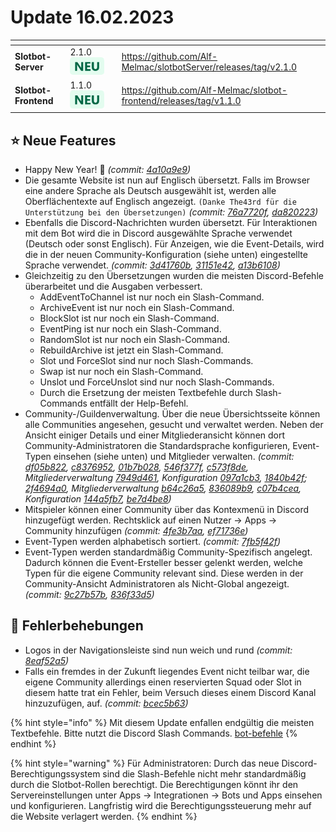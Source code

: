 # Update 16.02.2023

<table data-card-size="large" data-view="cards"><thead><tr><th></th><th></th><th data-hidden></th><th data-hidden data-card-target data-type="content-ref"></th></tr></thead><tbody><tr><td><strong>Slotbot-Server</strong></td><td>2.1.0 <img src="../../../.gitbook/assets/Badge-New.png" alt="Neu" data-size="line"></td><td></td><td><a href="https://github.com/Alf-Melmac/slotbotServer/releases/tag/v2.1.0">https://github.com/Alf-Melmac/slotbotServer/releases/tag/v2.1.0</a></td></tr><tr><td><strong>Slotbot-Frontend</strong></td><td>1.1.0 <img src="../../../.gitbook/assets/Badge-New.png" alt="Neu" data-size="line"></td><td></td><td><a href="https://github.com/Alf-Melmac/slotbot-frontend/releases/tag/v1.1.0">https://github.com/Alf-Melmac/slotbot-frontend/releases/tag/v1.1.0</a></td></tr></tbody></table>

## ⭐ Neue Features

* Happy New Year! :tada: _(commit:_ [_4a10a9e9_](https://github.com/Alf-Melmac/slotbot-frontend/commit/4a10a9e92d52f56d0a58d3544687f9a0924bc493)_)_
* Die gesamte Website ist nun auf Englisch übersetzt. Falls im Browser eine andere Sprache als Deutsch ausgewählt ist, werden alle Oberflächentexte auf Englisch angezeigt. `(Danke The43rd für die Unterstützung bei den Übersetzungen)` _(commit:_ [_76a7720f_](https://github.com/Alf-Melmac/slotbot-frontend/commit/76a7720f1ef3f9aa9f9362ef0d2c9116d78497d2)_,_ [_da820223_](https://github.com/Alf-Melmac/slotbot-frontend/commit/da82022321eb2e6dba241443686730314709e4ad)_)_
* Ebenfalls die Discord-Nachrichten wurden übersetzt. Für Interaktionen mit dem Bot wird die in Discord ausgewählte Sprache verwendet (Deutsch oder sonst Englisch). Für Anzeigen, wie die Event-Details, wird die in der neuen Community-Konfiguration (siehe unten) eingestellte Sprache verwendet. _(commit:_ [_3d41760b_](https://github.com/Alf-Melmac/slotbotServer/commit/3d41760b29c5143089b71e6f7dd6fc3eac11c955)_,_ [_31151e42_](https://github.com/Alf-Melmac/slotbotServer/commit/31151e42b526a50f5dcf641bcc006be51665cae5)_,_ [_a13b6108_](https://github.com/Alf-Melmac/slotbotServer/commit/a13b6108a00fe354a826e2642c3dde869219ad0b)_)_
* Gleichzeitig zu den Übersetzungen wurden die meisten Discord-Befehle überarbeitet und die Ausgaben verbessert.
  * AddEventToChannel ist nur noch ein Slash-Command.
  * ArchiveEvent ist nur noch ein Slash-Command.
  * BlockSlot ist nur noch ein Slash-Command.
  * EventPing ist nur noch ein Slash-Command.
  * RandomSlot ist nur noch ein Slash-Command.
  * RebuildArchive ist jetzt ein Slash-Command.
  * Slot und ForceSlot sind nur noch Slash-Commands.
  * Swap ist nur noch ein Slash-Command.
  * Unslot und ForceUnslot sind nur noch Slash-Commands.
  * Durch die Ersetzung der meisten Textbefehle durch Slash-Commands entfällt der Help-Befehl.
* Community-/Guildenverwaltung. Über die neue Übersichtsseite können alle Communities angesehen, gesucht und verwaltet werden. Neben der Ansicht einiger Details und einer Mitgliederansicht können dort Community-Administratoren die Standardsprache konfigurieren, Event-Typen einsehen (siehe unten) und Mitglieder verwalten. _(commit:_ [_df05b822_](https://github.com/Alf-Melmac/slotbot-frontend/commit/df05b822aa9c1f869d6a69139b1723554b0280da)_,_ [_c8376952_](https://github.com/Alf-Melmac/slotbot-frontend/commit/c837695231f903653a5770b340d32fa6da79c94d)_,_ [_01b7b028_](https://github.com/Alf-Melmac/slotbot-frontend/commit/01b7b028933dd337f2e134f83595d189c9c24dc3)_,_ [_546f377f_](https://github.com/Alf-Melmac/slotbot-frontend/commit/546f377f33e06c92fd6b324a83ee66db518daf68)_,_ [_c573f8de_](https://github.com/Alf-Melmac/slotbot-frontend/commit/c573f8de080d34e637ba3c4a77c8f825c36ad49a)_, Mitgliederverwaltung_ [_7949d461_](https://github.com/Alf-Melmac/slotbot-frontend/commit/7949d4615c80cf5afcae3d9cbbf66df67c0ee01a)_, Konfiguration_ [_097a1cb3_](https://github.com/Alf-Melmac/slotbot-frontend/commit/097a1cb31713a86a3d84c8de7b88d0f04f6f319c)_,_ [_1840b42f_](https://github.com/Alf-Melmac/slotbot-frontend/commit/1840b42f37855a251ced845bcc4b0225e8fc35e1)_;_ [_2f4694a0_](https://github.com/Alf-Melmac/slotbotServer/commit/2f4694a0cff3891c9b764c298bc655ff0c97148a)_, Mitgliederverwaltung_ [_b64c26a5_](https://github.com/Alf-Melmac/slotbotServer/commit/b64c26a5d769c4ef5f756ff728c85a7d4eca4141)_,_ [_836089b9_](https://github.com/Alf-Melmac/slotbotServer/commit/836089b9a611281c0becd94a93db7f56949b78ea)_,_ [_c07b4cea_](https://github.com/Alf-Melmac/slotbotServer/commit/c07b4cea6cb3d589620d92cccb611a5c1c6d80ad)_, Konfiguration_ [_144a5fb7_](https://github.com/Alf-Melmac/slotbotServer/commit/144a5fb7a48a920eeaafcbd5fd78333018842a7d)_,_ [_be7d4be8_](https://github.com/Alf-Melmac/slotbotServer/commit/be7d4be802a7861594bc0b449db94ff3874126dd)_)_
* Mitspieler können einer Community über das Kontexmenü in Discord hinzugefügt werden. Rechtsklick auf einen Nutzer -> Apps -> Community hinzufügen _(commit:_ [_4fe3b7aa_](https://github.com/Alf-Melmac/slotbotServer/commit/4fe3b7aa5709f33c5f14ac83360c7e17f5c5ac53)_,_ [_ef71736e_](https://github.com/Alf-Melmac/slotbotServer/commit/ef71736eb2837f5dabfe43a240be23cdb6535eaa)_)_
* Event-Typen werden alphabetisch sortiert. _(commit:_ [_7fb5f42f_](https://github.com/Alf-Melmac/slotbotServer/commit/7fb5f42f8244c349fc54eade7cdc59bef12cc49d)_)_
* Event-Typen werden standardmäßig Community-Spezifisch angelegt. Dadurch können die Event-Ersteller besser gelenkt werden, welche Typen für die eigene Community relevant sind. Diese werden in der Community-Ansicht Administratoren als Nicht-Global angezeigt. _(commit:_ [_9c27b57b_](https://github.com/Alf-Melmac/slotbotServer/commit/9c27b57bd3490da72e928717498f3f7a95293370)_,_ [_836f33d5_](https://github.com/Alf-Melmac/slotbotServer/commit/836f33d5f638ef12af8e54268c8c722cf1666578)_)_

## 🐞 Fehlerbehebungen

* Logos in der Navigationsleiste sind nun weich und rund _(commit:_ [_8eaf52a5_](https://github.com/Alf-Melmac/slotbot-frontend/commit/8eaf52a5505bcff3626f578db2e0d122caddcd54)_)_
* Falls ein fremdes in der Zukunft liegendes Event nicht teilbar war, die eigene Community allerdings einen reservierten Squad oder Slot in diesem hatte trat ein Fehler, beim Versuch dieses einem Discord Kanal hinzuzufügen, auf. _(commit:_ [_bcec5b63_](https://github.com/Alf-Melmac/slotbotServer/commit/bcec5b63fc2d98447046ad5108b47a5906f8644b)_)_

{% hint style="info" %}
Mit diesem Update enfallen endgültig die meisten Textbefehle. Bitte nutzt die Discord Slash Commands. [bot-befehle](../../integrationen/discord/bot-befehle/ "mention")
{% endhint %}

{% hint style="warning" %}
Für Administratoren: Durch das neue Discord-Berechtigungssystem sind die Slash-Befehle nicht mehr standardmäßig durch die Slotbot-Rollen berechtigt. Die Berechtigungen könnt ihr den Servereinstellungen unter Apps -> Integrationen -> Bots und Apps einsehen und konfigurieren. Langfristig wird die Berechtigungssteuerung mehr auf die Website verlagert werden.
{% endhint %}
